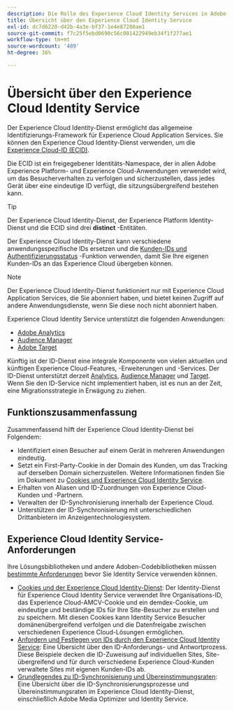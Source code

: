 ```yaml
---
description: Die Rolle des Experience Cloud Identity Services in Adobe Experience Cloud.
title: Übersicht über den Experience Cloud Identity Service
exl-id: dc7d6220-d42b-4a3e-bf37-1e4e87280ae1
source-git-commit: f7c25f5ebd0690c56c081422949eb34f1f277ae1
workflow-type: tm+mt
source-wordcount: '489'
ht-degree: 36%

---
```


# Übersicht über den Experience Cloud Identity Service

Der Experience Cloud Identity-Dienst ermöglicht das allgemeine Identifizierungs-Framework für Experience Cloud Application Services. Sie können den Experience Cloud Identity-Dienst verwenden, um die [Experience Cloud-ID (ECID)](https://experienceleague.adobe.com/docs/experience-platform/identity/ecid.html).

Die ECID ist ein freigegebener Identitäts-Namespace, der in allen Adobe Experience Platform- und Experience Cloud-Anwendungen verwendet wird, um das Besucherverhalten zu verfolgen und sicherzustellen, dass jedes Gerät über eine eindeutige ID verfügt, die sitzungsübergreifend bestehen kann.

>[!TIP]
>
>Der Experience Cloud Identity-Dienst, der Experience Platform Identity-Dienst und die ECID sind drei **distinct** -Entitäten.

Der Experience Cloud Identity-Dienst kann verschiedene anwendungsspezifische IDs ersetzen und die [Kunden-IDs und Authentifizierungsstatus](/help/reference/authenticated-state.md) -Funktion verwenden, damit Sie Ihre eigenen Kunden-IDs an das Experience Cloud übergeben können.

>[!NOTE]
>
>Der Experience Cloud Identity-Dienst funktioniert nur mit Experience Cloud Application Services, die Sie abonniert haben, und bietet keinen Zugriff auf andere Anwendungsdienste, wenn Sie diese noch nicht abonniert haben.

Experience Cloud Identity Service unterstützt die folgenden Anwendungen:

* [Adobe Analytics](https://business.adobe.com/products/analytics/web-analytics.html)
* [Audience Manager](https://business.adobe.com/products/audience-manager/adobe-audience-manager.html)
* [Adobe Target](https://business.adobe.com/products/target/adobe-target.html)

Künftig ist der ID-Dienst eine integrale Komponente von vielen aktuellen und künftigen Experience Cloud-Features, -Erweiterungen und -Services. Der ID-Dienst unterstützt derzeit [Analytics](http://www.adobe.com/de/marketing-cloud/web-analytics.html), [Audience Manager](http://www.adobe.com/de/marketing-cloud/data-management-platform.html) und [Target](http://www.adobe.com/de/marketing-cloud/testing-targeting.html). Wenn Sie den ID-Service nicht implementiert haben, ist es nun an der Zeit, eine Migrationsstrategie in Erwägung zu ziehen.

## Funktionszusammenfassung

Zusammenfassend hilft der Experience Cloud Identity-Dienst bei Folgendem:

* Identifiziert einen Besucher auf einem Gerät in mehreren Anwendungen eindeutig.
* Setzt ein First-Party-Cookie in der Domain des Kunden, um das Tracking auf derselben Domain sicherzustellen. Weitere Informationen finden Sie im Dokument zu [Cookies und Experience Cloud Identity Service](./cookies.md).
* Erhalten von Aliasen und ID-Zuordnungen von Experience Cloud-Kunden und -Partnern.
* Verwalten der ID-Synchronisierung innerhalb der Experience Cloud.
* Unterstützen der ID-Synchronisierung mit unterschiedlichen Drittanbietern im Anzeigentechnologiesystem.

## Experience Cloud Identity Service-Anforderungen

Ihre Lösungsbibliotheken und andere Adoben-Codebibliotheken müssen [bestimmte Anforderungen](/help/reference/requirements.md) bevor Sie Identity Service verwenden können.

* [Cookies und der Experience Cloud Identity-Dienst](cookies.md): Der Identity-Dienst für Experience Cloud Identity Service verwendet Ihre Organisations-ID, das Experience Cloud-AMCV-Cookie und ein demdex-Cookie, um eindeutige und beständige IDs für Ihre Site-Besucher zu erstellen und zu speichern. Mit diesen Cookies kann Identity Service Besucher domänenübergreifend verfolgen und die Datenfreigabe zwischen verschiedenen Experience Cloud-Lösungen ermöglichen.
* [Anfordern und Festlegen von IDs durch den Experience Cloud Identity Service](id-request.md): Eine Übersicht über den ID-Anforderungs- und Antwortprozess. Diese Beispiele decken die ID-Zuweisung auf individuellen Sites, Site-übergreifend und für durch verschiedene Experience Cloud-Kunden verwaltete Sites mit eigenen Kunden-IDs ab.
* [Grundlegendes zu ID-Synchronisierung und Übereinstimmungsraten](match-rates.md): Eine Übersicht über die ID-Synchronisierungsprozesse und Übereinstimmungsraten im Experience Cloud Identity-Dienst, einschließlich Adobe Media Optimizer und Identity Service.

